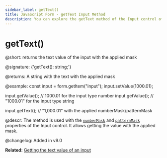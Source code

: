 ```yaml
---
sidebar_label: getText()
title: JavaScript Form - getText Input Method 
description: You can explore the getText method of the Input control of Form in the documentation of the DHTMLX JavaScript UI library. Browse developer guides and API reference, try out code examples and live demos, and download a free 30-day evaluation version of DHTMLX Suite.
---
```


# getText()

@short: returns the text value of the input with the applied mask

@signature: {'getText(): string;'}

@returns:
A string with the text with the applied mask

@example:
const input = form.getItem("input");
input.setValue(1000.01);

input.getValue(); // 1000.01 for the input type number
input.getValue(); // "1000.01" for the input type string

input.getText(); // "1,000.01" with the applied numberMask/patternMask

@descr:
The method is used with the [`numberMask`](form/work_with_form.md#numbermask) and [`patternMask`](form/work_with_form.md#patternmask) properties of the Input control. It allows getting the value with the applied mask. 

@changelog:
Added in v9.0

**Related:** [Getting the text value of an input](form/work_with_form.md#getting-the-text-value-of-an-input-or-a-textarea)